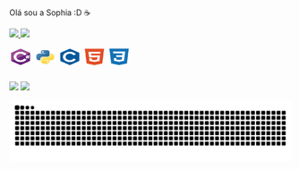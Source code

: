 Olá sou a Sophia :D ☕ 
  <div>
  <a href="https://github.com/Sophia09-pixel">
  <img height="180em" src="https://github-readme-stats.vercel.app/api?username=Sophia09-pixel&anuraghazra&theme=dark&show_icons=true"
  <img height="180em" src=""
  <img height="180em" src="https://github-readme-stats.vercel.app/api/top-langs/?username=Sophia09-pixel" 
       <a href="https://github.com/anuraghazra/github-readme-stats">
 
</a>
<a href="https://github.com/anuraghazra/convoychat">
  <img align="180em" src="https://github-readme-stats.vercel.app/api/top-langs/?username=Sophia09-pixel&anuraghazra&layout=compact" />
</a>
 
</div>
<div style="display: inline_block"><br>
  <img align="center" alt="Sophi-Python" height="30" width="40" src="https://raw.githubusercontent.com/devicons/devicon/master/icons/csharp/csharp-original.svg">
  <img align="center" alt="Sophi-Python" height="30" width="40" src="https://raw.githubusercontent.com/devicons/devicon/master/icons/python/python-original.svg">
  <img align="center" alt="Sophi-C" height="30" width="40" src="https://raw.githubusercontent.com/devicons/devicon/master/icons/c/c-plain.svg">
 <img align="center" alt="Sophi-html" height="30" width="40" src="https://raw.githubusercontent.com/devicons/devicon/master/icons/html5/html5-plain.svg">
 <img align="center" alt="Sophi-css" height="30" width="40" src="https://raw.githubusercontent.com/devicons/devicon/master/icons/css3/css3-plain.svg">
</div>
  
  ##
 
<div> 
  <a href="https://instagram.com/sophiadesousa_" target="_blank"><img src="https://img.shields.io/badge/-Instagram-%23E4405F?style=for-the-badge&logo=instagram&logoColor=white" target="_blank"></a>
 <a href = "mailto:sophia.dev0903@gmail.com"><img src="https://img.shields.io/badge/-Gmail-%23333?style=for-the-badge&logo=gmail&logoColor=white" target="_blank"></a>
 
 ![Snake animation](https://github.com/Sophia09-pixel/Sophia09-pixel/blob/output/github-contribution-grid-snake.svg)
</div>
